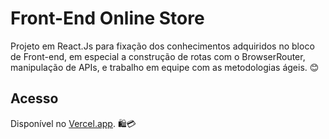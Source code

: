 # Front-End Online Store
Projeto em React.Js para fixação dos conhecimentos adquiridos no bloco de Front-end, em especial a construção de rotas com o BrowserRouter, manipulação de APIs, e trabalho em equipe com as metodologias ágeis. 😊

## Acesso
Disponível no [Vercel.app](https://trybe-online-store-dg4n4wmhv-pedrotrasfereti.vercel.app/). 🛍️💳
